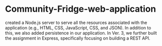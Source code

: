 # Community-Fridge-web-application
created a Node.js server to serve all the resources associated with the application (e.g., HTML, CSS, JavaScript, CSS, and JSON). In addition to this, we also added persistence in our application. In Ver. 3, we further built the assignment in Express, specifically focusing on building a REST API. 
